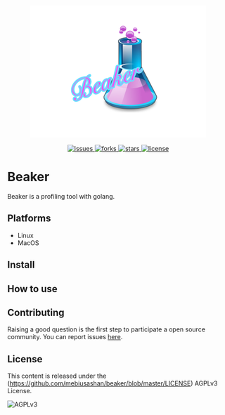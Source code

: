 <p align="center">
    <img src="./doc/beaker.png"
         height="300">
</p>

<p align="center">
    <a href="https://github.com/mebiusashan/beaker/issues">
        <img src="https://img.shields.io/github/issues/mebiusashan/beaker.svg"
             alt="issues">
    </a>
    <a href="https://github.com/mebiusashan/beaker/network">
        <img src="https://img.shields.io/github/forks/mebiusashan/beaker.svg"
             alt="forks">
    </a>
    <a href="https://github.com/mebiusashan/beaker/stargazers">
        <img src="https://img.shields.io/github/stars/mebiusashan/beaker.svg"
             alt="stars">
    </a>
    <a href="https://raw.githubusercontent.com/mebiusashan/beaker/master/LICENSE">
        <img src="https://img.shields.io/badge/license-AGPLv3-blue.svg"
             alt="license">
    </a>
</p>

# Beaker

Beaker is a profiling tool with golang.

## Platforms

- Linux
- MacOS

## Install

## How to use

## Contributing

Raising a good question is the first step to participate a open source community. You can report issues [here](https://github.com/mebiusashan/beaker/issues). 

## License

This content is released under the (https://github.com/mebiusashan/beaker/blob/master/LICENSE) AGPLv3 License.

![AGPLv3](https://img.shields.io/badge/license-AGPLv3-blue.svg)
